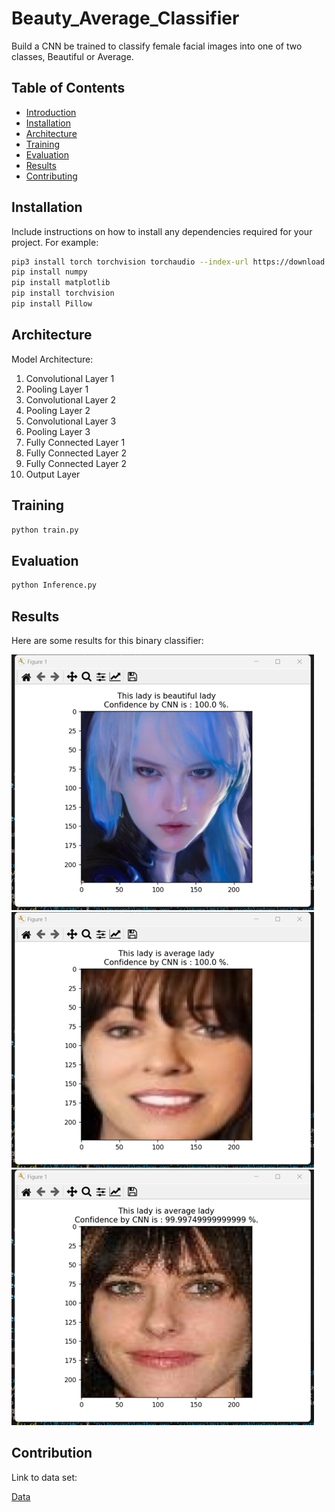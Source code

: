 # Beauty_Average_Classifier
Build a CNN be trained to classify female facial images into one of two classes, Beautiful or Average. 

## Table of Contents
- [Introduction](#introduction)
- [Installation](#installation)
- [Architecture](#architecture)
- [Training](#training)
- [Evaluation](#evaluation)
- [Results](#results)
- [Contributing](#contributing)

## Installation

Include instructions on how to install any dependencies required for your project. For example:

```bash
pip3 install torch torchvision torchaudio --index-url https://download.pytorch.org/whl/cu121
pip install numpy
pip install matplotlib
pip install torchvision
pip install Pillow
```

## Architecture

Model Architecture:
1. Convolutional Layer 1
2. Pooling Layer 1
3. Convolutional Layer 2
4. Pooling Layer 2
5. Convolutional Layer 3
6. Pooling Layer 3
7. Fully Connected Layer 1
8. Fully Connected Layer 2
9. Fully Connected Layer 2
10. Output Layer

## Training
```bash
python train.py
```

## Evaluation
```bash
python Inference.py
```

## Results
Here are some results for this binary classifier:

![Result1](res1.png) ![Result3](res3.png) ![Result4](res4.png)

## Contribution 
Link to data set:

[Data]([https://github.com/](https://www.kaggle.com/datasets/gpiosenka/beauty-detection-data-set)https://www.kaggle.com/datasets/gpiosenka/beauty-detection-data-set)

